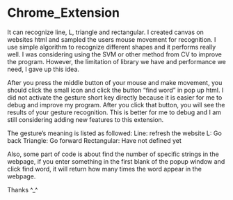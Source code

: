 Chrome_Extension
================
It can recognize line, L, triangle and rectangular. I created canvas on websites html and sampled the users mouse movement for recognition. I use simple algorithm to recognize different shapes and it performs really well. I was considering using the SVM or other method from CV to improve the program. However, the limitation of library we have and performance we need, I gave up this idea. 

After you press the middle button of your mouse and make movement, you should click the small icon and click the button “find word” in pop up html. I did not activate the gesture short key directly because it is easier for me to debug and improve my program. After you click that button, you will see the results of your gesture recognition. This is better for me to debug and I am still considering adding new features to this extension.

The gesture’s meaning is listed as followed:
Line: refresh the website
L: Go back
Triangle: Go forward
Rectangular: Have not defined yet

Also, some part of code is about find the number of specific strings in the webpage, if you enter something in the first blank of the popup window and click find word, it will return how many times the word appear in the webpage.

Thanks ^_^
